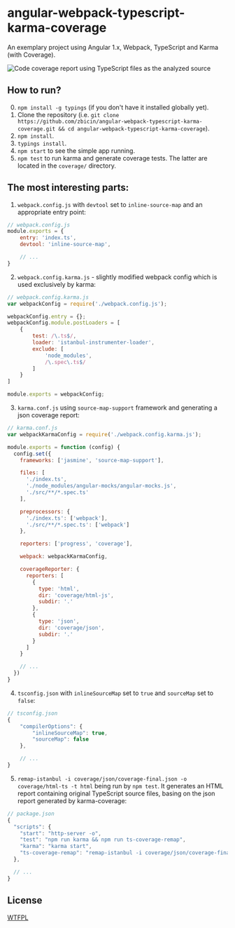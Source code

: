 # angular-webpack-typescript-karma-coverage
An exemplary project using Angular 1.x, Webpack, TypeScript and Karma (with Coverage).

![Code coverage report using TypeScript files as the analyzed source](https://raw.githubusercontent.com/zbicin/angular-webpack-typescript-karma-coverage/master/coverage.png)

## How to run?
0. `npm install -g typings` (if you don't have it installed globally yet).
1. Clone the repository (i.e. `git clone https://github.com/zbicin/angular-webpack-typescript-karma-coverage.git && cd angular-webpack-typescript-karma-coverage`).
2. `npm install`.
3. `typings install`.
4. `npm start` to see the simple app running.
5. `npm test` to run karma and generate coverage tests. The latter are located in the `coverage/` directory.

## The most interesting parts:
1. `webpack.config.js` with `devtool` set to `inline-source-map` and an appropriate entry point:
```javascript
// webpack.config.js
module.exports = {
    entry: 'index.ts',
    devtool: 'inline-source-map',

    // ...
}
```
2. `webpack.config.karma.js` - slightly modified webpack config which is used exclusively by karma:
```javascript
// webpack.config.karma.js
var webpackConfig = require('./webpack.config.js');

webpackConfig.entry = {};
webpackConfig.module.postLoaders = [
    {
        test: /\.ts$/,
        loader: 'istanbul-instrumenter-loader',
        exclude: [
            'node_modules',
            /\.spec\.ts$/
        ]
    }
]

module.exports = webpackConfig;
```
3. `karma.conf.js` using `source-map-support` framework and generating a json coverage report:
```javascript
// karma.conf.js
var webpackKarmaConfig = require('./webpack.config.karma.js');

module.exports = function (config) {
  config.set({
    frameworks: ['jasmine', 'source-map-support'],

    files: [
      './index.ts',
      './node_modules/angular-mocks/angular-mocks.js',
      './src/**/*.spec.ts'
    ],

    preprocessors: {
      './index.ts': ['webpack'],
      './src/**/*.spec.ts': ['webpack']
    },

    reporters: ['progress', 'coverage'],

    webpack: webpackKarmaConfig,

    coverageReporter: {
      reporters: [
        {
          type: 'html',
          dir: 'coverage/html-js',
          subdir: '.'
        },
        {
          type: 'json',
          dir: 'coverage/json',
          subdir: '.'
        }
      ]
    }

    // ...
  })
}
```
4. `tsconfig.json` with `inlineSourceMap` set to `true` and `sourceMap` set to `false`:
```javascript
// tsconfig.json
{
    "compilerOptions": {
        "inlineSourceMap": true,
        "sourceMap": false
    },

    // ...
}

```
5. `remap-istanbul -i coverage/json/coverage-final.json -o coverage/html-ts -t html` being run by `npm test`. It generates an HTML report containing original TypeScript source files, basing on the json report generated by karma-coverage:
```javascript
// package.json
{
  "scripts": {
    "start": "http-server -o",
    "test": "npm run karma && npm run ts-coverage-remap",
    "karma": "karma start",
    "ts-coverage-remap": "remap-istanbul -i coverage/json/coverage-final.json -o coverage/html-ts -t html"
  },

  // ...
}
```

## License
[WTFPL](http://www.wtfpl.net/)


